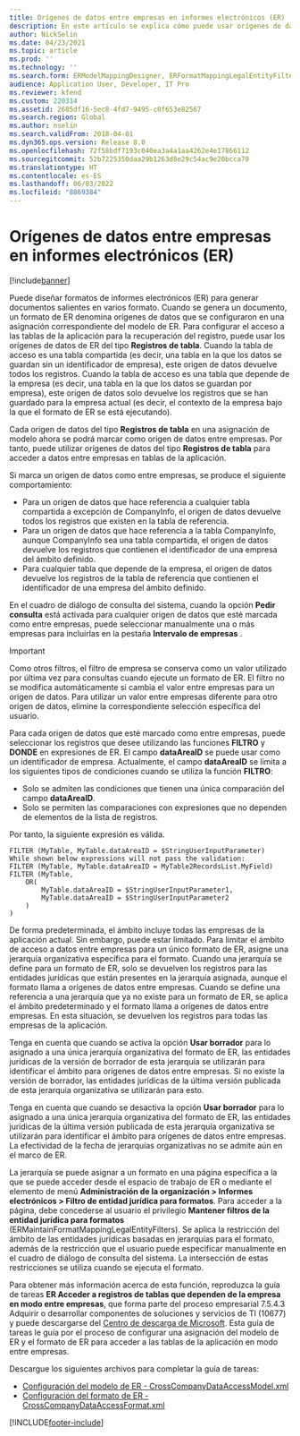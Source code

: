 ```yaml
---
title: Orígenes de datos entre empresas en informes electrónicos (ER)
description: En este artículo se explica cómo puede usar orígenes de datos entre empresas en informes electrónicos (ER).
author: NickSelin
ms.date: 04/23/2021
ms.topic: article
ms.prod: ''
ms.technology: ''
ms.search.form: ERModelMappingDesigner, ERFormatMappingLegalEntityFilterTable
audience: Application User, Developer, IT Pro
ms.reviewer: kfend
ms.custom: 220314
ms.assetid: 2685df16-5ec8-4fd7-9495-c0f653e82567
ms.search.region: Global
ms.author: nselin
ms.search.validFrom: 2018-04-01
ms.dyn365.ops.version: Release 8.0
ms.openlocfilehash: 72f58bdf7193c040ea3a4a1aa4262e4e17866112
ms.sourcegitcommit: 52b7225350daa29b1263d8e29c54ac9e20bcca70
ms.translationtype: HT
ms.contentlocale: es-ES
ms.lasthandoff: 06/03/2022
ms.locfileid: "8869384"
---
```

# <a name="cross-company-data-sources-in-electronic-reporting-er"></a>Orígenes de datos entre empresas en informes electrónicos (ER)

[!include[banner](../includes/banner.md)]

Puede diseñar formatos de informes electrónicos (ER) para generar documentos salientes en varios formato. Cuando se genera un documento, un formato de ER denomina orígenes de datos que se configuraron en una asignación correspondiente del modelo de ER. Para configurar el acceso a las tablas de la aplicación para la recuperación del registro, puede usar los orígenes de datos de ER del tipo **Registros de tabla**. Cuando la tabla de acceso es una tabla compartida (es decir, una tabla en la que los datos se guardan sin un identificador de empresa), este origen de datos devuelve todos los registros. Cuando la tabla de acceso es una tabla que depende de la empresa (es decir, una tabla en la que los datos se guardan por empresa), este origen de datos solo devuelve los registros que se han guardado para la empresa actual (es decir, el contexto de la empresa bajo la que el formato de ER se está ejecutando).

Cada origen de datos del tipo **Registros de tabla** en una asignación de modelo ahora se podrá marcar como origen de datos entre empresas. Por tanto, puede utilizar orígenes de datos del tipo **Registros de tabla** para acceder a datos entre empresas en tablas de la aplicación.

Si marca un origen de datos como entre empresas, se produce el siguiente comportamiento:

- Para un origen de datos que hace referencia a cualquier tabla compartida a excepción de CompanyInfo, el origen de datos devuelve todos los registros que existen en la tabla de referencia. 
- Para un origen de datos que hace referencia a la tabla CompanyInfo, aunque CompanyInfo sea una tabla compartida, el origen de datos devuelve los registros que contienen el identificador de una empresa del ámbito definido.
- Para cualquier tabla que depende de la empresa, el origen de datos devuelve los registros de la tabla de referencia que contienen el identificador de una empresa del ámbito definido.

En el cuadro de diálogo de consulta del sistema, cuando la opción **Pedir consulta** está activada para cualquier origen de datos que esté marcada como entre empresas, puede seleccionar manualmente una o más empresas para incluirlas en la pestaña **Intervalo de empresas** .

> [!IMPORTANT]
> Como otros filtros, el filtro de empresa se conserva como un valor utilizado por última vez para consultas cuando ejecute un formato de ER. El filtro no se modifica automáticamente si cambia el valor entre empresas para un origen de datos. Para utilizar un valor entre empresas diferente para otro origen de datos, elimine la correspondiente selección específica del usuario.

Para cada origen de datos que esté marcado como entre empresas, puede seleccionar los registros que desee utilizando las funciones **FILTRO** y **DONDE** en expresiones de ER. El campo **dataAreaID** se puede usar como un identificador de empresa. Actualmente, el campo **dataAreaID** se limita a los siguientes tipos de condiciones cuando se utiliza la función **FILTRO**:

- Solo se admiten las condiciones que tienen una única comparación del campo **dataAreaID**.
- Solo se permiten las comparaciones con expresiones que no dependen de elementos de la lista de registros.

Por tanto, la siguiente expresión es válida.

```ER Expression
FILTER (MyTable, MyTable.dataAreaID = $StringUserInputParameter)
While shown below expressions will not pass the validation:
FILTER (MyTable, MyTable.dataAreaID = MyTable2RecordsList.MyField)
FILTER (MyTable, 
    OR(
        MyTable.dataAreaID = $StringUserInputParameter1,
        MyTable.dataAreaID = $StringUserInputParameter2
    )
)
```

De forma predeterminada, el ámbito incluye todas las empresas de la aplicación actual. Sin embargo, puede estar limitado. Para limitar el ámbito de acceso a datos entre empresas para un único formato de ER, asigne una jerarquía organizativa específica para el formato. Cuando una jerarquía se define para un formato de ER, solo se devuelven los registros para las entidades jurídicas que están presentes en la jerarquía asignada, aunque el formato llama a orígenes de datos entre empresas. Cuando se define una referencia a una jerarquía que ya no existe para un formato de ER, se aplica el ámbito predeterminado y el formato llama a orígenes de datos entre empresas. En esta situación, se devuelven los registros para todas las empresas de la aplicación.

Tenga en cuenta que cuando se activa la opción **Usar borrador** para lo asignado a una única jerarquía organizativa del formato de ER, las entidades jurídicas de la versión de borrador de esta jerarquía se utilizarán para identificar el ámbito para orígenes de datos entre empresas. Si no existe la versión de borrador, las entidades jurídicas de la última versión publicada de esta jerarquía organizativa se utilizarán para esto.

Tenga en cuenta que cuando se desactiva la opción **Usar borrador** para lo asignado a una única jerarquía organizativa del formato de ER, las entidades jurídicas de la última versión publicada de esta jerarquía organizativa se utilizarán para identificar el ámbito para orígenes de datos entre empresas. La efectividad de la fecha de jerarquías organizativas no se admite aún en el marco de ER.

La jerarquía se puede asignar a un formato en una página específica a la que se puede acceder desde el espacio de trabajo de ER o mediante el elemento de menú **Administración de la organización \> Informes electrónicos \> Filtro de entidad jurídica para formatos**. Para acceder a la página, debe concederse al usuario el privilegio **Mantener filtros de la entidad jurídica para formatos** (ERMaintainFormatMappingLegalEntityFilters). Se aplica la restricción del ámbito de las entidades jurídicas basadas en jerarquías para el formato, además de la restricción que el usuario puede especificar manualmente en el cuadro de diálogo de consulta del sistema. La intersección de estas restricciones se utiliza cuando se ejecuta el formato.

Para obtener más información acerca de esta función, reproduzca la guía de tareas **ER Acceder a registros de tablas que dependen de la empresa en modo entre empresas**, que forma parte del proceso empresarial 7.5.4.3 Adquirir o desarrollar componentes de soluciones y servicios de TI (10677) y puede descargarse del [Centro de descarga de Microsoft](https://go.microsoft.com/fwlink/?linkid=874684). Esta guía de tareas le guía por el proceso de configurar una asignación del modelo de ER y el formato de ER para acceder a las tablas de la aplicación en modo entre empresas.

Descargue los siguientes archivos para completar la guía de tareas:

- [Configuración del modelo de ER - CrossCompanyDataAccessModel.xml](https://download.microsoft.com/download/4/2/5/4258f891-7054-4821-aedd-3721ba25fdd5/CrossCompanyDataAccessModel.xml)
- [Configuración del formato de ER - CrossCompanyDataAccessFormat.xml](https://download.microsoft.com/download/3/2/1/321deb75-3ba9-4323-99bf-207a52c60b5c/CrossCompanyDataAccessFormat.xml)


[!INCLUDE[footer-include](../../../includes/footer-banner.md)]
